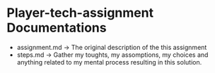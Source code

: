 # Player-tech-assignment Documentations

* assignment.md -> The original description of the this assignment
* steps.md -> Gather my toughts, my assomptions, my choices and anything related to my mental process resulting in this solution.
